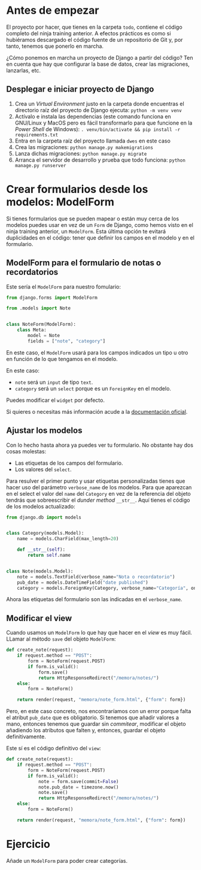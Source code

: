 # Antes de empezar
El proyecto por hacer, que tienes en la carpeta `todo`, contiene el código completo del ninja training anterior. A efectos prácticos es como si hubiéramos descargado el código fuente de un repositorio de Git y, por tanto, tenemos que ponerlo en marcha.

¿Cómo ponemos en marcha un proyecto de Django a partir del código? Ten en cuenta que hay que configurar la base de datos, crear las migraciones, lanzarlas, etc.

## Desplegar e iniciar proyecto de Django
1. Crea un *Virtual Environment* justo en la carpeta donde encuentras el directorio raíz del proyecto de Django ejecuta: `python -m venv venv`
2. Actívalo e instala las dependencias (este comando funciona en GNU/Linux y MacOS pero es fácil transformarlo para que funcione en la *Power Shell* de Windows): `. venv/bin/activate && pip install -r requirements.txt`
3. Entra en la carpeta raíz del proyecto llamada `dwes` en este caso
3. Crea las migraciones: `python manage.py makemigrations`
4. Lanza dichas migraciones: `python manage.py migrate`
5. Arranca el servidor de desarrollo y prueba que todo funciona: `python manage.py runserver`

# Crear formularios desde los modelos: ModelForm
Si tienes formularios que se pueden mapear o están muy cerca de los modelos puedes usar en vez de un `Form` de Django, como hemos visto en el ninja training anterior, un `ModelForm`. Esta última opción te evitará duplicidades en el código: tener que definir los campos en el modelo y en el formulario.

## ModelForm para el formulario de notas o recordatorios
Este sería el `ModelForm` para nuestro fomulario:

``` python
from django.forms import ModelForm

from .models import Note


class NoteForm(ModelForm):
    class Meta:
        model = Note
        fields = ["note", "category"]
```

En este caso, el `ModelForm` usará para los campos indicados un tipo u otro en función de lo que tengamos en el modelo.

En este caso:

- `note` será un `input` de tipo `text`.
- `category` será un `select` porque es un `ForeignKey` en el modelo.

Puedes modificar el `widget` por defecto.

Si quieres o necesitas más información acude a la [documentación oficial](https://docs.djangoproject.com/en/5.0/topics/forms/modelforms/).

## Ajustar los modelos
Con lo hecho hasta ahora ya puedes ver tu formulario. No obstante hay dos cosas molestas:

- Las etiquetas de los campos del formulario.
- Los valores del `select`.

Para resulver el primer punto y usar etiquetas personalizadas tienes que hacer uso del parámetro `verbose_name` de los modelos. Para que aparezcan en el select el valor del `name` del `Category` en vez de la referencia del objeto tendrás que sobreescribir el *dunder method* `__str__`. Aquí tienes el código de los modelos actualizado:

``` python
from django.db import models


class Category(models.Model):
    name = models.CharField(max_length=20)

	def __str__(self):
        return self.name


class Note(models.Model):
    note = models.TextField(verbose_name="Nota o recordatorio")
    pub_date = models.DateTimeField("date published")
    category = models.ForeignKey(Category, verbose_name="Categoría", on_delete=models.CASCADE)
```

Ahora las etiquetas del formulario son las indicadas en el `verbose_name`.

## Modificar el view
Cuando usamos un `ModelForm` lo que hay que hacer en el *view* es muy fácil. LLamar al método `save` del objeto `ModelForm`:

``` python
def create_note(request):
    if request.method == "POST":
        form = NoteForm(request.POST)
        if form.is_valid():
            form.save()
            return HttpResponseRedirect("/memora/notes/")
    else:
        form = NoteForm()

    return render(request, "memora/note_form.html", {"form": form})
```

Pero, en este caso concreto, nos encontraríamos con un error porque falta el atribut `pub_date` que es obligatorio. Si tenemos que añadir valores a mano, entonces tenemos que guardar sin *commitear*, modificar el objeto añadiendo los atributos que falten y, entonces, guardar el objeto definitivamente.

Este sí es el código definitivo del `view`:

``` python
def create_note(request):
    if request.method == "POST":
        form = NoteForm(request.POST)
        if form.is_valid():
            note = form.save(commit=False)
            note.pub_date = timezone.now()
            note.save()
            return HttpResponseRedirect("/memora/notes/")
    else:
        form = NoteForm()

    return render(request, "memora/note_form.html", {"form": form})
```

# Ejercicio
Añade un `ModelForm` para poder crear categorías.
